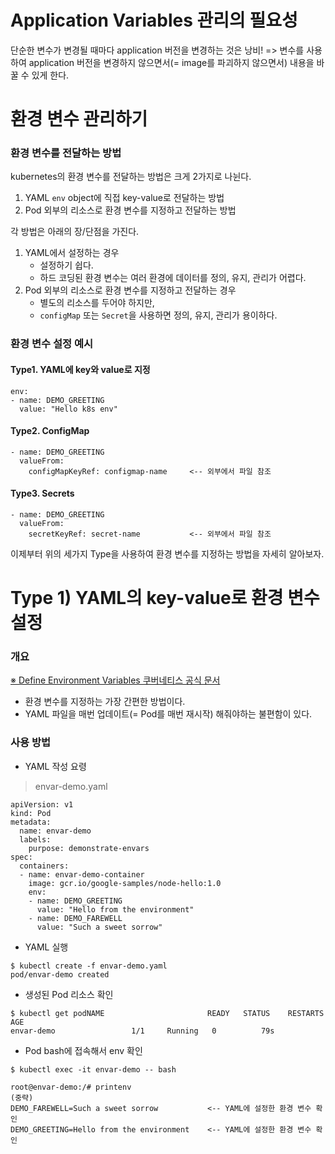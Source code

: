 # Application Variables 관리의 필요성

단순한 변수가 변경될 때마다 application 버전을 변경하는 것은 낭비!
=> 변수를 사용하여 application 버전을 변경하지 않으면서(= image를 파괴하지 않으면서) 내용을 바꿀 수 있게 한다.

# 환경 변수 관리하기

### 환경 변수를 전달하는 방법

kubernetes의 환경 변수를 전달하는 방법은 크게 2가지로 나뉜다.
1. YAML `env` object에 직접 key-value로 전달하는 방법
2. Pod 외부의 리소스로 환경 변수를 지정하고 전달하는 방법

각 방법은 아래의 장/단점을 가진다.

1. YAML에서 설정하는 경우
    * 설정하기 쉽다.
    * 하드 코딩된 환경 변수는 여러 환경에 데이터를 정의, 유지, 관리가 어렵다.
2. Pod 외부의 리소스로 환경 변수를 지정하고 전달하는 경우
    * 별도의 리소스를 두어야 하지만,
    * `configMap` 또는 `Secret`을 사용하면 정의, 유지, 관리가 용이하다.

### 환경 변수 설정 예시

#### Type1. YAML에 key와 value로 지정
```
env:
- name: DEMO_GREETING
  value: "Hello k8s env"
```

#### Type2. ConfigMap
```
- name: DEMO_GREETING
  valueFrom:
    configMapKeyRef: configmap-name     <-- 외부에서 파일 참조
```

#### Type3. Secrets
```
- name: DEMO_GREETING
  valueFrom:
    secretKeyRef: secret-name           <-- 외부에서 파일 참조
```

이제부터 위의 세가지 Type을 사용하여 환경 변수를 지정하는 방법을 자세히 알아보자.

# Type 1) YAML의 key-value로 환경 변수 설정

### 개요

[※ Define Environment Variables 쿠버네티스 공식 문서](https://kubernetes.io/docs/tasks/inject-data-application/define-environment-variable-container/)

* 환경 변수를 지정하는 가장 간편한 방법이다.
* YAML 파일을 매번 업데이트(= Pod를 매번 재시작) 해줘야하는 불편함이 있다.

### 사용 방법

* YAML 작성 요령

> envar-demo.yaml
```
apiVersion: v1
kind: Pod
metadata:
  name: envar-demo
  labels:
    purpose: demonstrate-envars
spec:
  containers:
  - name: envar-demo-container
    image: gcr.io/google-samples/node-hello:1.0
    env:
    - name: DEMO_GREETING
      value: "Hello from the environment"
    - name: DEMO_FAREWELL
      value: "Such a sweet sorrow"
```

* YAML 실행
```
$ kubectl create -f envar-demo.yaml
pod/envar-demo created
```

* 생성된 Pod 리소스 확인
```
$ kubectl get podNAME                       READY   STATUS    RESTARTS   AGE
envar-demo                 1/1     Running   0          79s
```

* Pod bash에 접속해서 env 확인
```
$ kubectl exec -it envar-demo -- bash

root@envar-demo:/# printenv
(중략)
DEMO_FAREWELL=Such a sweet sorrow           <-- YAML에 설정한 환경 변수 확인
DEMO_GREETING=Hello from the environment    <-- YAML에 설정한 환경 변수 확인
```

